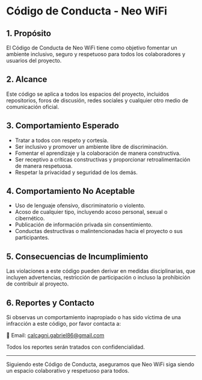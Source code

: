 # Código de Conducta - Neo WiFi

## 1. Propósito

El Código de Conducta de Neo WiFi tiene como objetivo fomentar un ambiente inclusivo, seguro y respetuoso para todos los colaboradores y usuarios del proyecto.

## 2. Alcance

Este código se aplica a todos los espacios del proyecto, incluidos repositorios, foros de discusión, redes sociales y cualquier otro medio de comunicación oficial.

## 3. Comportamiento Esperado

- Tratar a todos con respeto y cortesía.
- Ser inclusivo y promover un ambiente libre de discriminación.
- Fomentar el aprendizaje y la colaboración de manera constructiva.
- Ser receptivo a críticas constructivas y proporcionar retroalimentación de manera respetuosa.
- Respetar la privacidad y seguridad de los demás.

## 4. Comportamiento No Aceptable

- Uso de lenguaje ofensivo, discriminatorio o violento.
- Acoso de cualquier tipo, incluyendo acoso personal, sexual o cibernético.
- Publicación de información privada sin consentimiento.
- Conductas destructivas o malintencionadas hacia el proyecto o sus participantes.

## 5. Consecuencias de Incumplimiento

Las violaciones a este código pueden derivar en medidas disciplinarias, que incluyen advertencias, restricción de participación o incluso la prohibición de contribuir al proyecto.

## 6. Reportes y Contacto

Si observas un comportamiento inapropiado o has sido víctima de una infracción a este código, por favor contacta a:

📧 Email: <a href="mailto:calcagni.gabriel86@gmail.com">calcagni.gabriel86@gmail.com</a>

Todos los reportes serán tratados con confidencialidad.

---

Siguiendo este Código de Conducta, aseguramos que Neo WiFi siga siendo un espacio colaborativo y respetuoso para todos.
